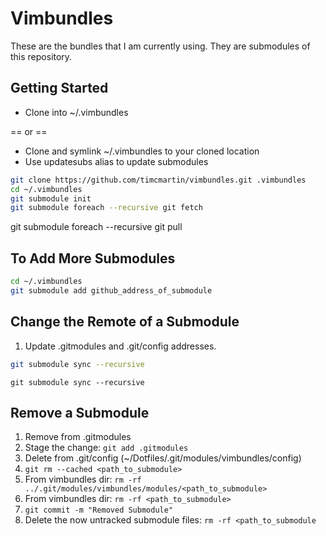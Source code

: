 # Vimbundles

These are the bundles that I am currently using.
They are submodules of this repository.

## Getting Started

* Clone into ~/.vimbundles

== or ==

* Clone and symlink ~/.vimbundles to your cloned location
* Use updatesubs alias to update submodules

```sh
git clone https://github.com/timcmartin/vimbundles.git .vimbundles
cd ~/.vimbundles
git submodule init
git submodule foreach --recursive git fetch
```

git submodule foreach --recursive git pull

## To Add More Submodules

```sh
cd ~/.vimbundles
git submodule add github_address_of_submodule
```

## Change the Remote of a Submodule
1. Update .gitmodules and .git/config addresses.

```sh
git submodule sync --recursive
```

`git submodule sync --recursive`

## Remove a Submodule
1. Remove from .gitmodules
2. Stage the change: `git add .gitmodules`
3. Delete from .git/config (~/Dotfiles/.git/modules/vimbundles/config)
4. `git rm --cached <path_to_submodule>`
5. From vimbundles dir: `rm -rf ../.git/modules/vimbundles/modules/<path_to_submodule>`
5. From vimbundles dir: `rm -rf <path_to_submodule>`
6. `git commit -m "Removed Submodule"`
7. Delete the now untracked submodule files: `rm -rf <path_to_submodule`

